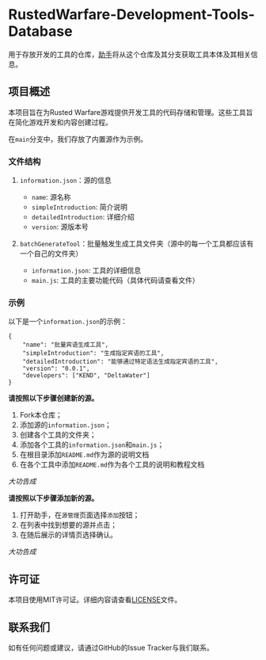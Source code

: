 # RustedWarfare-Development-Tools-Database

用于存放开发的工具的仓库，[助手](https://github.com/Delta-Water/RustedWarfare-Development-Tools)将从这个仓库及其分支获取工具本体及其相关信息。

## 项目概述

本项目旨在为Rusted Warfare游戏提供开发工具的代码存储和管理。这些工具旨在简化游戏开发和内容创建过程。

在`main`分支中，我们存放了内置源作为示例。

### 文件结构

1. `information.json`：源的信息

   - `name`: 源名称
   - `simpleIntroduction`: 简介说明
   - `detailedIntroduction`: 详细介绍
   - `version`: 源版本号

2. `batchGenerateTool`：批量触发生成工具文件夹（源中的每一个工具都应该有一个自己的文件夹）

   - `information.json`: 工具的详细信息
   - `main.js`: 工具的主要功能代码（具体代码请查看文件）

### 示例

以下是一个`information.json`的示例：

```
{
    "name": "批量宾语生成工具",
    "simpleIntroduction": "生成指定宾语的工具",
    "detailedIntroduction": "能够通过特定语法生成指定宾语的工具",
    "version": "0.0.1",
    "developers": ["KEND", "DeltaWater"]
}
```

**请按照以下步骤创建新的源。**

1. Fork本仓库；
2. 添加源的`information.json`；
3. 创建各个工具的文件夹；
4. 添加各个工具的`information.json`和`main.js`；
3. 在根目录添加`README.md`作为源的说明文档
4. 在各个工具中添加`README.md`作为各个工具的说明和教程文档

_大功告成_

**请按照以下步骤添加新的源。**

1. 打开助手，在`源管理`页面选择`添加`按钮；
2. 在列表中找到想要的源并点击；
3. 在随后展示的详情页选择确认。

_大功告成_

## 许可证

本项目使用MIT许可证。详细内容请查看[LICENSE](LICENSE)文件。

## 联系我们

如有任何问题或建议，请通过GitHub的Issue Tracker与我们联系。